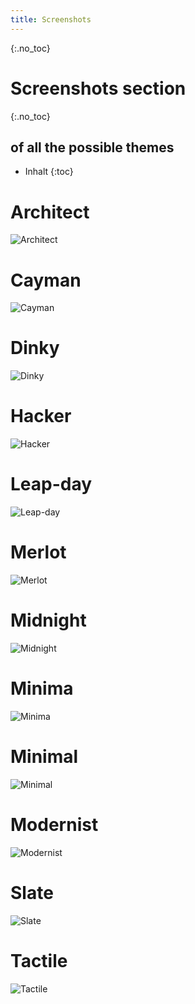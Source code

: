 ```yaml
---
title: Screenshots
---
```

{:.no_toc}
# Screenshots section
{:.no_toc}
## of all the possible themes

* Inhalt
{:toc}

# Architect 
![Architect](./Screenshots/Architect.jpg)
# Cayman 
![Cayman](./Screenshots/Cayman.jpg)
# Dinky 
![Dinky](./Screenshots/Dinky.jpg)
# Hacker 
![Hacker](./Screenshots/Hacker.jpg)
# Leap-day 
![Leap-day](./Screenshots/Leap-day.jpg)
# Merlot 
![Merlot](./Screenshots/Merlot.jpg)
# Midnight 
![Midnight](./Screenshots/Midnight.jpg)
# Minima 
![Minima](./Screenshots/Minima.jpg)
# Minimal 
![Minimal](./Screenshots/Minimal.jpg)
# Modernist 
![Modernist](./Screenshots/Modernist.jpg)
# Slate 
![Slate](./Screenshots/Slate.jpg)
# Tactile 
![Tactile](./Screenshots/Tactile.jpg)

